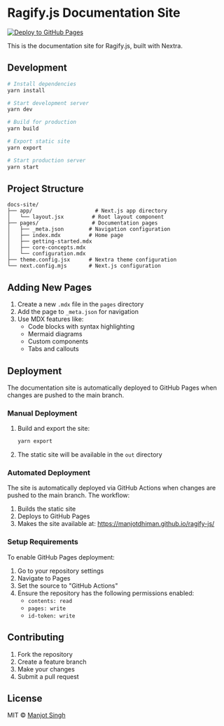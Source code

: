 # Ragify.js Documentation Site

[![Deploy to GitHub Pages](https://github.com/manjotdhiman/ragify-js/actions/workflows/deploy-docs.yml/badge.svg)](https://github.com/manjotdhiman/ragify-js/actions/workflows/deploy-docs.yml)

This is the documentation site for Ragify.js, built with Nextra.

## Development

```bash
# Install dependencies
yarn install

# Start development server
yarn dev

# Build for production
yarn build

# Export static site
yarn export

# Start production server
yarn start
```

## Project Structure

```
docs-site/
├── app/                    # Next.js app directory
│   └── layout.jsx         # Root layout component
├── pages/                 # Documentation pages
│   ├── _meta.json        # Navigation configuration
│   ├── index.mdx         # Home page
│   ├── getting-started.mdx
│   ├── core-concepts.mdx
│   └── configuration.mdx
├── theme.config.jsx      # Nextra theme configuration
└── next.config.mjs       # Next.js configuration
```

## Adding New Pages

1. Create a new `.mdx` file in the `pages` directory
2. Add the page to `_meta.json` for navigation
3. Use MDX features like:
   - Code blocks with syntax highlighting
   - Mermaid diagrams
   - Custom components
   - Tabs and callouts

## Deployment

The documentation site is automatically deployed to GitHub Pages when changes are pushed to the main branch.

### Manual Deployment

1. Build and export the site:
   ```bash
   yarn export
   ```

2. The static site will be available in the `out` directory

### Automated Deployment

The site is automatically deployed via GitHub Actions when changes are pushed to the main branch. The workflow:

1. Builds the static site
2. Deploys to GitHub Pages
3. Makes the site available at: https://manjotdhiman.github.io/ragify-js/

### Setup Requirements

To enable GitHub Pages deployment:

1. Go to your repository settings
2. Navigate to Pages
3. Set the source to "GitHub Actions"
4. Ensure the repository has the following permissions enabled:
   - `contents: read`
   - `pages: write`
   - `id-token: write`

## Contributing

1. Fork the repository
2. Create a feature branch
3. Make your changes
4. Submit a pull request

## License

MIT © [Manjot Singh](https://github.com/manjotdhiman) 